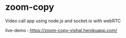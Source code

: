 # zoom-copy
Video call app using node.js and socket.io with webRTC

live-demo : https://zoom-copy-vishal.herokuapp.com/


